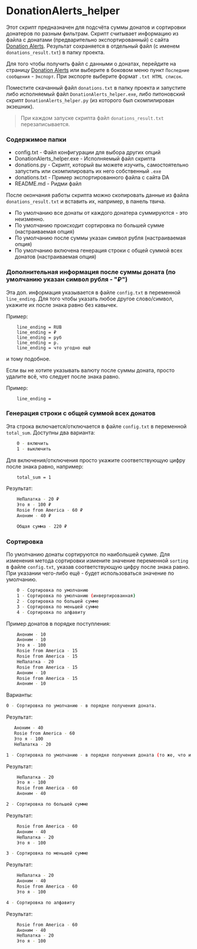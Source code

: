 # DonationAlerts_helper

Этот скрипт предназначен для подсчёта суммы донатов и сортировки донатеров по разным фильтрам.
Скрипт считывает информацию из файла с донатами (предварительно экспортированный) с сайта [Donation Alerts](https://www.donationalerts.com/dashboard). Результат сохраняется в отдельный файл (с именем `donations_result.txt`) в папку проекта.


Для того чтобы получить файл с данными о донатах, перейдите на страницу [Donation Alerts](https://www.donationalerts.com/dashboard/activity-feed/donations) или выберите в боковом меню пункт `Последние сообщения` - `Экспорт`. При экспорте выберите формат `.txt HTML список`.

Поместите скачанный файл `donations.txt` в папку проекта и запустите либо исполняемый файл `DonationAlerts_helper.exe`, либо питоновский скрипт `DonationAlerts_helper.py` (из которого был скомпилирован экзешник).

> При каждом запуске скрипта файл `donations_result.txt` перезаписывается.


### Содержимое папки

- config.txt - Файл конфигурации для выбора других опций
- DonationAlerts_helper.exe - Исполняемый файл скрипта
- donations.py - Скрипт, который вы можете изучить, самостоятельно запустить или скомпилировать их него собственный `.exe` 
- donations.txt - Пример экспортированного файла с сайта DA 
- README.md - Ридми файл


После окончания работы скрипта можно скопировать данные из файла `donations_result.txt` и вставить их, например, в панель твича. 


- По умолчанию все донаты от каждого донатера суммируются - это неизменно.
- По умолчанию происходит сортировка по большей сумме (настраиваемая опция)
- По умолчанию после суммы указан символ рубля (настраиваемая опция)
- По умолчанию включена генерация строки с общей суммой всех донатов (настраиваемая опция)


### Дополнительная информация после суммы доната (по умолчанию указан символ рубля - "₽")

Эта доп. информация указывается в файле `config.txt` в переменной `line_ending`. 
Для того чтобы указать любое другое слово/символ, укажите их после знака равно без кавычек.

Пример:
```
    line_ending = RUB
    line_ending = ₽
    line_ending = руб
    line_ending = р.
    line_ending = что угодно ещё
```
и тому подобное.

Если вы не хотите указывать валюту после суммы доната, просто удалите всё, что следует после знака равно.

Пример:
```
    line_ending = 
```


### Генерация строки с общей суммой всех донатов

Эта строка включается/отключается в файле `config.txt` в переменной `total_sum`. Доступны два варианта:
```sh
    0 - включить
    1 - выключить
```
Для включения/отключения просто укажите соответствующую цифру после знака равно, например:
```sh
    total_sum = 1
```
Результат:
```sh
    НеПалатка - 20 ₽ 
    Это я - 100 ₽ 
    Rosie from America - 60 ₽ 
    Аноним - 40 ₽ 

    Общая сумма - 220 ₽
```


### Сортировка

По умолчанию донаты сортируются по наибольшей сумме. Для изменения метода сортировки измените значение переменной `sorting` в файле `config.txt`, указав соответствующую цифру после знака равно. При указании чего-либо ещё - будет использоваться значение по умолчанию.


```sh
    0 - Сортировка по умолчанию
    1 - Сортировка по умолчанию (инвертированная)
    2 - Сортировка по большей сумме
    3 - Сортировка по меньшей сумме
    4 - Сортировка по алфавиту
```


Пример донатов в порядке поступления:

```sh
    Аноним - 10
    Аноним - 10
    Это я - 100
    Rosie from America - 15
    Rosie from America - 15
    НеПалатка - 20
    Rosie from America - 15
    Аноним - 10
    Rosie from America - 15
    Аноним - 10
 ```
 
Варианты:
 
```sh
0 - Сортировка по умолчанию - в порядке получения доната.
 ```
Результат:
 ```sh
    Аноним - 40  
    Rosie from America - 60  
    Это я - 100  
    НеПалатка - 20
 ```

```sh
1 - Сортировка по умолчанию - в порядке получения доната (то же, что и 0, но инвертированная)
 ```
 
Результат:
```sh
    НеПалатка - 20  
    Это я - 100  
    Rosie from America - 60  
    Аноним - 40  
 ```

```sh
2 - Сортировка по большей сумме
 ```
Результат:
```sh
    Rosie from America - 60  
    Аноним - 40  
    НеПалатка - 20  
    Это я - 100  
 ```
 
```sh
3 - Сортировка по меньшей сумме
 ```
 
Результат:
```sh
    НеПалатка - 20  
    Аноним - 40  
    Rosie from America - 60  
    Это я - 100  
 ```
 
```sh
4 - Сортировка по алфавиту
 ```
 
Результат:
```sh
    Rosie from America - 60  
    Аноним - 40  
    НеПалатка - 20  
    Это я - 100  
 ```